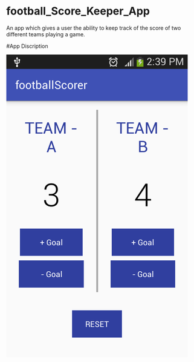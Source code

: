 # football_Score_Keeper_App
An app which gives a user the ability to keep track of the score of two different teams playing a game.

#App Discription

![](Screenshot_2020-05-05-14-39-34.png)
